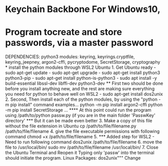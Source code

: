 # Keychain Backbone For Windows10, 
# Program tocreate and store passwords, via a master password

DEPENDENCIES:
python3 modules:
keyring, keyrings.cryptfile, keyring_jeepney, argon2-cffi, pycryptodome, SecretStorage, cryptography
    * install the python modules through WSL2 Ubuntu
    1. Get Ubuntu ready
    - sudo apt-get update
    - sudo apt-get upgrade
    - sudo apt-get install python3 python3-pip
    - sudo apt-get install python-is-python3
    - sudo apt install -y build-essential libssl-dev libffi-dev python3-dev
            ** First two should be done before you install anything new, and the rest are making sure everything you
            need for python to behave well on WSL2
    - sudo apt-get install dos2unix
    2. Second, Then install each of the python modules, by using the "python -m pip install"  command
    examples...
    python -m pip install argon2-cffi
    python -m pip install SecretStorage
    ...
    **** At this point could run the program using /path/to/python passw.py (if you are in the main folder 'PasswKey' directory'
    *** But it can be made even better
    3. Make a copy of this file without the file extension in Ubuntu
    cp /path/to/file/filename.py /path/to/file/filename
    4. give the file executable permissions with following command
    chmod +x /path/to/file/filename
    5. *** Added step for WSL2 - Need to run following command
    dos2unix /path/to/file/filename
    6. move the file to /usr/local/bin/
    sudo mv /path/to/file/filename /usr/local/bin/
    7. Close the Ubuntu Terminal and Reopen it
    Typing only 'passw' into the terminal should initiate the program.
Linux Packages: dos2unix"""
Change
